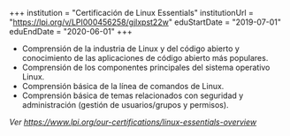+++
institution = "Certificación de Linux Essentials"
institutionUrl = "https://lpi.org/v/LPI000456258/gjlxpst22w"
eduStartDate = "2019-07-01"
eduEndDate = "2020-06-01"
+++
* Comprensión de la industria de Linux y del código abierto y conocimiento de las aplicaciones de código abierto más populares.
* Comprensión de los componentes principales del sistema operativo Linux.
* Comprensión básica de la línea de comandos de Linux.
* Comprensión básica de temas relacionados con seguridad y administración (gestión de usuarios/grupos y permisos).

*Ver https://www.lpi.org/our-certifications/linux-essentials-overview*